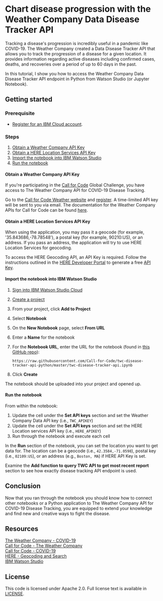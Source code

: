 # Chart disease progression with the Weather Company Data Disease Tracker API

Tracking a disease's progression is incredibly useful in a pandemic like COVID-19. The Weather Company created a Data Disease Tracker API that allows you to track the progression of a disease for a given location. It provides information regarding active diseases including confirmed cases, deaths, and recoveries over a period of up to 60 days in the past. 

In this tutorial, I show you how to access the Weather Company Data Disease Tracker API endpoint in Python from Watson Studio (or Jupyter Notebook).

## Getting started

### Prerequisite

- [Register for an IBM Cloud account](https://cloud.ibm.com/registration).

### Steps

1. [Obtain a Weather Company API Key](#obtain-a-weather-company-api-key)
1. [Obtain a HERE Location Services API Key](#obtain-a-here-location-services-api-key)
1. [Import the notebook into IBM Watson Studio](#import-the-notebook-into-ibm-watson-studio)
1. [Run the notebook](#run-the-notebook)

#### Obtain a Weather Company API Key

If you're participating in the [Call for Code](https://developer.ibm.com/callforcode/) Global Challenge, you have access to The Weather Company API for COVID-19 Disease Tracking. 

Go to the [Call for Code Weather website](https://callforcode.weather.com/) and [register](https://callforcode.weather.com/register). A time-limited API key will be sent to you via email. The documentation for the Weather Company APIs for Call for Code can be found [here](https://callforcode.weather.com/documentation/).

#### Obtain a HERE Location Services API Key

When using the application, you may pass it a geocode (for example, '35.843686,-78.78548'), a postal key (for example, 90210:US), or an address. If you pass an address, the application will try to use HERE Location Services for geocoding.

To access the HERE Geocoding API, an API Key is required. Follow the instructions outlined in the [HERE Developer Portal](https://developer.here.com/ref/IBM_starterkit_Covid?create=Freemium-Basic) to generate a free [API Key](https://developer.here.com/documentation/authentication/dev_guide/topics/api-key-credentials.html).

#### Import the notebook into IBM Watson Studio

1. [Sign into IBM Watson Studio Cloud](https://dataplatform.cloud.ibm.com/auth/iamid/login?context=analytics)
1. [Create a project](https://dataplatform.cloud.ibm.com/docs/content/wsj/getting-started/projects.html)
1. From your project, click **Add to Project**
1. Select **Notebook**
1. On the **New Notebook** page, select **From URL**
1. Enter a **Name** for the notebook
1. For the **Notebook URL**, enter the URL for the notebook (found in [this GitHub repo](https://github.com/Call-for-Code/twc-disease-tracker-api-python)):

    ```
    https://raw.githubusercontent.com/Call-for-Code/twc-disease-tracker-api-python/master/twc-disease-tracker-api.ipynb
    ```

1. Click **Create**

The notebook should be uploaded into your project and opened up.

#### Run the notebook

From within the notebook:

1. Update the cell under the **Set API keys** section and set the Weather Company Data API key (i.e., `TWC_APIKEY`)
1. Update the cell under the **Set API keys** section and set the HERE Location services API key (i.e., `HERE_APIKEY`)
1. Run through the notebook and execute each cell

In the **Run** section of the notebook, you can set the location you want to get data for. The location can be a geocode (i.e., `42.3584,-71.0598`), postal key (i.e., `02109:US`), or an address (e.g., `Boston, MA`) if HERE API Key is set.

Examine the **Add function to query TWC API to get most recent report** section to see how exactly disease tracking API endpoint is used.

## Conclusion

Now that you ran through the notebook you should know how to connect other notebooks or a Python application to The Weather Company API for COVID-19 Disease Tracking, you are equipped to extend your knowledge and find new and creative ways to fight the disease.

## Resources

[The Weather Company - COVID-19](https://weather.com/coronavirus)  
[Call for Code - The Weather Company](https://callforcode.weather.com/)  
[Call for Code - COVID-19](https://developer.ibm.com/callforcode/getstarted/covid-19/)  
[HERE - Geocoding and Search](https://developer.here.com/documentation#search_and_geocoding_section)  
[IBM Watson Studio](https://www.ibm.com/cloud/watson-studio)

## License

This code is licensed under Apache 2.0. Full license text is available in [LICENSE](https://github.com/Call-for-Code/twc-disease-tracker-api-python/blob/master/LICENSE).
